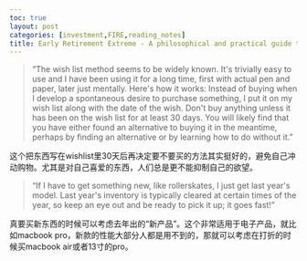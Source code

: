 ```yaml
---
toc: true
layout: post
categories: [investment,FIRE,reading_notes]
title: Early Retirement Extreme - A philosophical and practical guide to financial independence - 20
---
```

> “The wish list method seems to be widely known. It's trivially easy to use and I have been using it for a long time, first with actual pen and paper, later just mentally. Here's how it works: Instead of buying when I develop a spontaneous desire to purchase something, I put it on my wish list along with the date of the wish. Don't buy anything unless it has been on the wish list for at least 30 days. You will likely find that you have either found an alternative to buying it in the meantime, perhaps by finding an alternative or by learning how to do without it.”

这个把东西写在wishlist里30天后再决定要不要买的方法其实挺好的，避免自己冲动购物。尤其是对自己喜爱的东西，人们总是更不能抑制自己的欲望。

> “If I have to get something new, like rollerskates, I just get last year's model. Last year's inventory is typically cleared at certain times of the year, so keep an eye out and be ready to pick it up; it goes fast!”

真要买新东西的时候可以考虑去年出的“新产品”。这个非常适用于电子产品，就比如macbook pro，新款的性能大部分人都是用不到的，那就可以考虑在打折的时候买macbook air或者13寸的pro。

